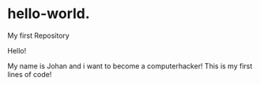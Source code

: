 # hello-world.
My first Repository

Hello!

My name is Johan and i want to become a computerhacker!
This is my first lines of code!
